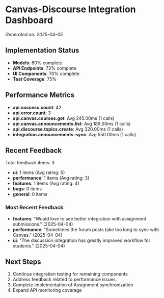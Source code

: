 # Canvas-Discourse Integration Dashboard

*Generated on: 2025-04-05*

## Implementation Status

- **Models**: 80% complete
- **API Endpoints**: 72% complete
- **UI Components**: 70% complete
- **Test Coverage**: 75%

## Performance Metrics

- **api.success.count**: 42
- **api.error.count**: 3
- **api.canvas.courses.get**: Avg 245.00ms (1 calls)
- **api.canvas.announcements.list**: Avg 189.00ms (1 calls)
- **api.discourse.topics.create**: Avg 320.00ms (1 calls)
- **integration.announcements-sync**: Avg 550.00ms (1 calls)

## Recent Feedback

Total feedback items: 3

- **ui**: 1 items (Avg rating: 5)
- **performance**: 1 items (Avg rating: 3)
- **features**: 1 items (Avg rating: 4)
- **bugs**: 0 items 
- **general**: 0 items 

### Most Recent Feedback

- **features**: "Would love to see better integration with assignment submissions." (2025-04-04)
- **performance**: "Sometimes the forum posts take too long to sync with Canvas." (2025-04-04)
- **ui**: "The discussion integration has greatly improved workflow for students." (2025-04-04)

## Next Steps

1. Continue integration testing for remaining components
2. Address feedback related to performance issues
3. Complete implementation of Assignment synchronization
4. Expand API monitoring coverage

